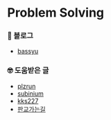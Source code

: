 # Problem Solving

### 📝 블로그
- <a href="https://bassyu.tistory.com/category/PS">
    bassyu
  </a>

### 🤓 도움받은 글
- <a href="https://plzrun.tistory.com/entry/%EC%95%8C%EA%B3%A0%EB%A6%AC%EC%A6%98-%EB%AC%B8%EC%A0%9C%ED%92%80%EC%9D%B4PS-%EC%8B%9C%EC%9E%91%ED%95%98%EA%B8%B0">
    plzrun
  <a/>
- <a href="https://subinium.github.io/how-to-study-problem-solving/">
    subinium
  <a/>
- <a href="https://blog.naver.com/kks227/220769870195">
    kks227
  <a/>
- <a href="https://cafe.naver.com/startdevelopercareer/6">
    판교가는길
  <a/>
